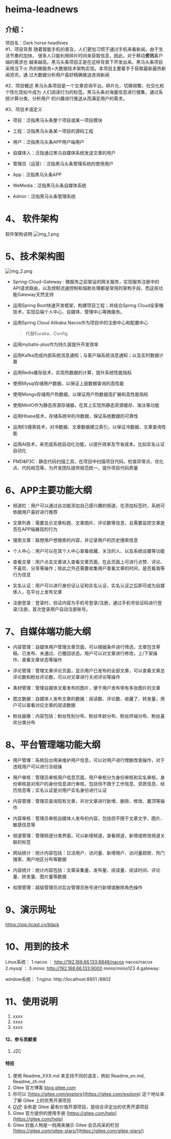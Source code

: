 # heima-leadnews


##   介绍：   ###
项目名：Dark horse headlines  
#1、项目背景
  随着智能手机的普及，人们更加习惯于通过手机来看新闻。由于生活节奏的加快，
  很多人只能利用碎片时间来获取信息，因此，对于移动**资讯**客户端的需求也
  越来越高。黑马头条项目正是在这样背景下开发出来。黑马头条项目采用当下火
  热的微服务+大数据技术架构实现。本项目主要着手于获取最新最热新闻资讯，通
  过大数据分析用户喜好精确推送咨询新闻  

#2、项目概述
黑马头条项目是一个文章咨询平台。碎片化、切换频繁、社交化和个性化现如今成为
人们阅读行为的标签。黑马头条对海量信息进行搜集，通过系统计算分类，分析用户
的兴趣进行推送从而满足用户的需求。

#3、项目术语定义
- 项目：泛指黑马头条整个项目或某一项目模块
- 工程：泛指黑马头条某一项目的源码工程

- 用户：泛指黑马头条APP用户端用户
- 自媒体人：泛指通过黑马自媒体系统发送文章的用户
- 管理员（运营）：泛指黑马头条管理系统的使用用户

- App：泛指黑马头条APP
- WeMedia：泛指黑马头条自媒体系统
- Admin：泛指黑马头条管理系统


# 4、 软件架构
软件架构说明
  ![img_1.png](img_1.png)

# 5、技术架构图
![img_2.png](img_2.png)
- Spring-Cloud-Gateway : 微服务之前架设的网关服务，实现服务注册中的API请求路由，以及控制流速控制和熔断处理都是常用的架构手段，而这些功能Gateway天然支持

- 运用Spring Boot快速开发框架，构建项目工程；并结合Spring Cloud全家桶技术，实现后端个人中心、自媒体、管理中心等微服务。

- 运用Spring Cloud Alibaba Nacos作为项目中的注册中心和配置中心

  > 代替Euraka、Config

- 运用mybatis-plus作为持久层提升开发效率

- 运用Kafka完成内部系统消息通知；与客户端系统消息通知；以及实时数据计算

- 运用Redis缓存技术，实现热数据的计算，提升系统性能指标

- 使用Mysql存储用户数据，以保证上层数据查询的高性能

- 使用Mongo存储用户热数据，以保证用户热数据高扩展和高性能指标

- 使用MinIO作为静态资源存储器，在其上实现热静态资源缓存、淘汰等功能

- 运用Hbase技术，存储系统中的冷数据，保证系统数据的可靠性

- 运用ES搜索技术，对冷数据、文章数据建立索引，以保证冷数据、文章查询性能

- 运用AI技术，来完成系统自动化功能，以提升效率及节省成本。比如实名认证自动化

- PMD&P3C : 静态代码扫描工具，在项目中扫描项目代码，检查异常点、优化点、代码规范等，为开发团队提供规范统一，提升项目代码质量

# 6、APP主要功能大纲
- 频道栏：用户可以通过此功能添加自己感兴趣的频道，在添加标签时，系统可依据用户喜好进行推荐
- 文章列表：需要显示文章标题、文章图片、评论数等信息，且需要监控文章是否在APP端展现的行为

- 搜索文章：联想用户想搜索的内容，并记录用户的历史搜索信息
- 个人中心：用户可以在其个人中心查看收藏、关注的人、以及系统设置等功能
- 查看文章：用户点击文章进入查看文章页面，在此页面上可进行点赞、评论、不喜欢、分享等操作；除此之外还需要收集用户查看文章的时间，是否看我等行为信息

- 实名认证：用户可以进行身份证认证和实名认证，实名认证之后即可成为自媒体人，在平台上发布文章
- 注册登录：登录时，验证内容为手机号登录/注册，通过手机号验证码进行登录/注册，首次登录用户自动注册账号。

#  7、自媒体端功能大纲
- 内容管理：自媒体用户管理文章页面，可以根据条件进行筛选，文章包含草稿、已发布、未通过、已撤回状态。用户可以对文章进行修改，上/下架操作、查看文章状态等操作
- 评论管理：管理文章评论页面，显示用户已发布的全部文章，可以查看文章总评论数和粉丝评论数，可以对文章进行关闭评论等操作

- 素材管理：管理自媒体文章发布的图片，便于用户发布带有多张图片的文章

- 图文数据：自媒体人发布文章的数据：阅读数、评论数、收藏了、转发量，用户可以查看对应文章的阅读数据
- 粉丝画像：内容包括：粉丝性别分布、粉丝年龄分布、粉丝终端分布、粉丝喜欢分类分布

# 8、平台管理端功能大纲

- 用户管理：系统后台用来维护用户信息，可以对用户进行增删改查操作，对于违规用户可以进行冻结操
- 用户审核：管理员审核用户信息页面，用户审核分为身份审核和实名审核，身份审核是对用户的身份信息进行审核，包括但不限于工作信息、资质信息、经历信息等；实名认证是对用户实名身份进行认证

- 内容管理：管理员查询现有文章，并对文章进行新增、删除、修改、置顶等操作
- 内容审核：管理员审核自媒体人发布的内容，包括但不限于文章文字、图片、敏感信息等
- 频道管理：管理频道分类界面，可以新增频道，查看频道，新增或修改频道关联的标签
- 网站统计：统计内容包括：日活用户、访问量、新增用户、访问量趋势、热门搜索、用户地区分布等数据
- 内容统计：统计内容包括：文章采集量、发布量、阅读量、阅读时间、评论量、转发量、图片量等数据
- 权限管理：超级管理员对后台管理员账号进行新增或删除角色操作

# 9、演示网址
https://pip.itcast.cn/black

# 10、用到的技术
Linux系统：
1.nacos ： http://192.168.66.133:8848/nacos    nacos/nacos
2.mysql ：
3.minio:  http://192.168.66.133:9000           minio/minio123
4:gateway:

window系统：
1:nginx:   http://localhost:8801 /8802

# 11、使用说明

1.  xxxx
2.  xxxx
3.  xxxx

#### 12、参与贡献者

1.  JZC


#### 特技

1.  使用 Readme\_XXX.md 来支持不同的语言，例如 Readme\_en.md, Readme\_zh.md
2.  Gitee 官方博客 [blog.gitee.com](https://blog.gitee.com)
3.  你可以 [https://gitee.com/explore](https://gitee.com/explore) 这个地址来了解 Gitee 上的优秀开源项目
4.  [GVP](https://gitee.com/gvp) 全称是 Gitee 最有价值开源项目，是综合评定出的优秀开源项目
5.  Gitee 官方提供的使用手册 [https://gitee.com/help](https://gitee.com/help)
6.  Gitee 封面人物是一档用来展示 Gitee 会员风采的栏目 [https://gitee.com/gitee-stars/](https://gitee.com/gitee-stars/)


